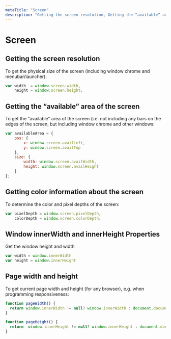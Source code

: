 ```yaml
---
metaTitle: "Screen"
description: "Getting the screen resolution, Getting the “available” area of the screen, Getting color information about the screen, Window innerWidth and innerHeight Properties, Page width and height"
---
```


# Screen



## Getting the screen resolution


To get the physical size of the screen (including window chrome and menubar/launcher):

```js
var width  = window.screen.width,
    height = window.screen.height;

```



## Getting the “available” area of the screen


To get the “available” area of the screen (i.e. not including any bars on the edges of the screen, but including window chrome and other windows:

```js
var availableArea = {
    pos: {
        x: window.screen.availLeft,
        y: window.screen.availTop
    },
    size: {
        width: window.screen.availWidth,
        height: window.screen.availHeight
    }
};

```



## Getting color information about the screen


To determine the color and pixel depths of the screen:

```js
var pixelDepth = window.screen.pixelDepth,
    colorDepth = window.screen.colorDepth;

```



## Window innerWidth and innerHeight Properties


Get the window height and width

```js
var width = window.innerWidth
var height = window.innerHeight

```



## Page width and height


To get current page width and height (for any browser), e.g. when programming responsiveness:

```js
function pageWidth() {
  return window.innerWidth != null? window.innerWidth : document.documentElement && document.documentElement.clientWidth ? document.documentElement.clientWidth : document.body != null ? document.body.clientWidth : null;
}

function pageHeight() {
  return  window.innerHeight != null? window.innerHeight : document.documentElement && document.documentElement.clientHeight ? document.documentElement.clientHeight : document.body != null? document.body.clientHeight : null;
}

```

